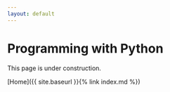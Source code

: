 ```yaml
---
layout: default
---
```


# Programming with Python
This page is under construction.

[Home]({{ site.baseurl }}{% link index.md %})
